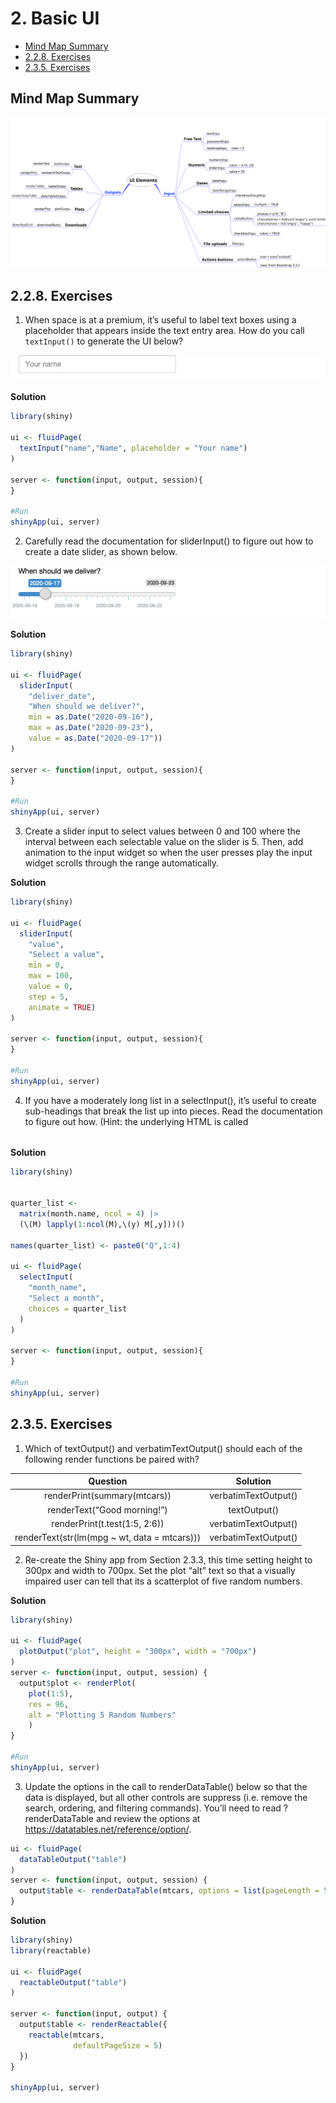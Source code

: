 # 2. Basic UI

- [Mind Map Summary](#mind-map-summary)
- [2.2.8. Exercises](#exercises)
- [2.3.5. Exercises](#exercises-1)

## Mind Map Summary

![](img/UI-Elements.svg)

## 2.2.8. Exercises

1.  When space is at a premium, it’s useful to label text boxes using a
    placeholder that appears inside the text entry area. How do you call
    `textInput()` to generate the UI below?

![](img/01-placeholder.png)

**Solution**

``` r
library(shiny)

ui <- fluidPage(
  textInput("name","Name", placeholder = "Your name")
)

server <- function(input, output, session){
}

#Run
shinyApp(ui, server)
```

2.  Carefully read the documentation for sliderInput() to figure out how
    to create a date slider, as shown below.

![](img/02-date-slider.png)

**Solution**

``` r
library(shiny)

ui <- fluidPage(
  sliderInput(
    "deliver_date",
    "When should we deliver?",
    min = as.Date("2020-09-16"),
    max = as.Date("2020-09-23"),
    value = as.Date("2020-09-17"))
)

server <- function(input, output, session){
}

#Run
shinyApp(ui, server)
```

3.  Create a slider input to select values between 0 and 100 where the
    interval between each selectable value on the slider is 5. Then, add
    animation to the input widget so when the user presses play the
    input widget scrolls through the range automatically.

**Solution**

``` r
library(shiny)

ui <- fluidPage(
  sliderInput(
    "value",
    "Select a value",
    min = 0,
    max = 100,
    value = 0,
    step = 5,
    animate = TRUE)
)

server <- function(input, output, session){
}

#Run
shinyApp(ui, server)
```

4.  If you have a moderately long list in a selectInput(), it’s useful
    to create sub-headings that break the list up into pieces. Read the
    documentation to figure out how. (Hint: the underlying HTML is
    called <optgroup>.)

**Solution**

``` r
library(shiny)


quarter_list <-
  matrix(month.name, ncol = 4) |>
  (\(M) lapply(1:ncol(M),\(y) M[,y]))()

names(quarter_list) <- paste0("Q",1:4)

ui <- fluidPage(
  selectInput(
    "month_name",
    "Select a month",
    choices = quarter_list
  )
)

server <- function(input, output, session){
}

#Run
shinyApp(ui, server)
```

## 2.3.5. Exercises

1.  Which of textOutput() and verbatimTextOutput() should each of the
    following render functions be paired with?

|                 **Question**                 |     **Solution**     |
|:--------------------------------------------:|:--------------------:|
|         renderPrint(summary(mtcars))         | verbatimTextOutput() |
|         renderText(“Good morning!”)          |     textOutput()     |
|        renderPrint(t.test(1:5, 2:6))         | verbatimTextOutput() |
| renderText(str(lm(mpg ~ wt, data = mtcars))) | verbatimTextOutput() |

2.  Re-create the Shiny app from Section 2.3.3, this time setting height
    to 300px and width to 700px. Set the plot “alt” text so that a
    visually impaired user can tell that its a scatterplot of five
    random numbers.

**Solution**

``` r
library(shiny)

ui <- fluidPage(
  plotOutput("plot", height = "300px", width = "700px")
)
server <- function(input, output, session) {
  output$plot <- renderPlot(
    plot(1:5),
    res = 96,
    alt = "Plotting 5 Random Numbers"
    )
}

#Run
shinyApp(ui, server)
```

3.  Update the options in the call to renderDataTable() below so that
    the data is displayed, but all other controls are suppress
    (i.e. remove the search, ordering, and filtering commands). You’ll
    need to read ?renderDataTable and review the options at
    https://datatables.net/reference/option/.

``` r
ui <- fluidPage(
  dataTableOutput("table")
)
server <- function(input, output, session) {
  output$table <- renderDataTable(mtcars, options = list(pageLength = 5))
}
```

**Solution**

``` r
library(shiny)
library(reactable)

ui <- fluidPage(
  reactableOutput("table")
)

server <- function(input, output) {
  output$table <- renderReactable({
    reactable(mtcars,
              defaultPageSize = 5)
  })
}

shinyApp(ui, server)
```
